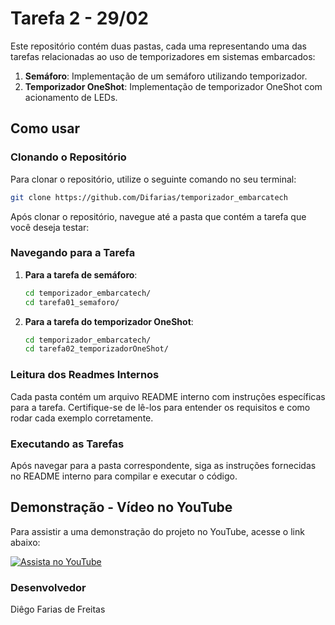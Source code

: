 # Tarefa 2 - 29/02

Este repositório contém duas pastas, cada uma representando uma das tarefas relacionadas ao uso de temporizadores em sistemas embarcados:

1. **Semáforo**: Implementação de um semáforo utilizando temporizador.
2. **Temporizador OneShot**: Implementação de temporizador OneShot com acionamento de LEDs.

## Como usar

### Clonando o Repositório

Para clonar o repositório, utilize o seguinte comando no seu terminal:

```bash
git clone https://github.com/Difarias/temporizador_embarcatech
```

Após clonar o repositório, navegue até a pasta que contém a tarefa que você deseja testar:

### Navegando para a Tarefa

1. **Para a tarefa de semáforo**:
   ```bash
   cd temporizador_embarcatech/
   cd tarefa01_semaforo/
   ```

2. **Para a tarefa do temporizador OneShot**:
   ```bash
   cd temporizador_embarcatech/
   cd tarefa02_temporizadorOneShot/
   ```

### Leitura dos Readmes Internos

Cada pasta contém um arquivo README interno com instruções específicas para a tarefa. Certifique-se de lê-los para entender os requisitos e como rodar cada exemplo corretamente.

### Executando as Tarefas

Após navegar para a pasta correspondente, siga as instruções fornecidas no README interno para compilar e executar o código.

## Demonstração - Vídeo no YouTube

Para assistir a uma demonstração do projeto no YouTube, acesse o link abaixo:

[![Assista no YouTube](https://img.youtube.com/vi/tDNKQAwj7AI/0.jpg)](https://youtu.be/tDNKQAwj7AI)

### Desenvolvedor

Diêgo Farias de Freitas
